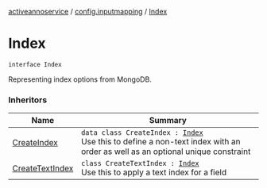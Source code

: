 [activeannoservice](../index.md) / [config.inputmapping](index.md) / [Index](./-index.md)

# Index

`interface Index`

Representing index options from MongoDB.

### Inheritors

| Name | Summary |
|---|---|
| [CreateIndex](-create-index/index.md) | `data class CreateIndex : `[`Index`](./-index.md)<br>Use this to define a non-text index with an order as well as an optional unique constraint |
| [CreateTextIndex](-create-text-index/index.md) | `class CreateTextIndex : `[`Index`](./-index.md)<br>Use this to apply a text index for a field |
